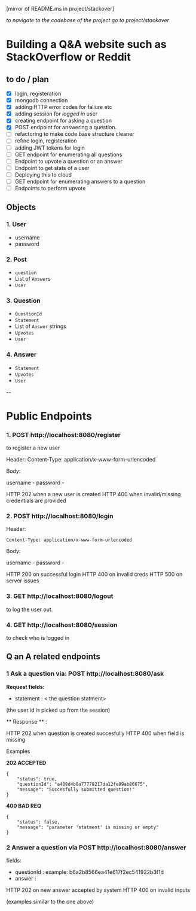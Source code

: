 [mirror of README.ms in project/stackover]

_to navigate to the codebase of the project go to project/stackover_
# Building a Q&A website such as StackOverflow or Reddit

## to do / plan

* [X] login, registeration 
* [X] mongodb connection
* [X] adding HTTP error codes for faliure etc
* [X] adding session for _logged in_ user
* [X] creating endpoint for asking a question
* [X] POST endpoint for answering a question.
* [ ] refactoring to make code base structure cleaner
* [ ] refine login, registeration
* [ ] adding JWT tokens for login
* [ ] GET endpoint for enumerating all questions
* [ ] Endpoint to upvote a question or an answer
* [ ] Endpoint to get stats of a user
* [ ] Deploying this to cloud
* [ ] GET endpoint for enumerating answers to a question 
* [ ] Endpoints to perform upvote

## Objects

### 1. User
- username
- password

### 2. Post 
- ```question```
- List of ```Answer```s
- ```User```

### 3. Question
- ```QuestionId``` 
- ```Statement```
- List of ```Answer``` strings 
- ```Upvotes```
- ```User```

### 4. Answer
- ```Statement```
- ```Upvotes```
- ```User```

--


# Public Endpoints 

### 1. POST http://localhost:8080/register

to register a new user

Header:
Content-Type: application/x-www-form-urlencoded

Body:

username - <username>
password - <password>

HTTP 202 when a new user is created
HTTP 400 when invalid/missing credentials are provided 

### 2. POST http://localhost:8080/login

Header:

```Content-Type: application/x-www-form-urlencoded```

Body:

username - <username>
password - <password>

HTTP 200 on successful login
HTTP 400 on invalid creds
HTTP 500 on server issues

### 3. GET http://localhost:8080/logout

to log the user out.



### 4. GET http://localhost:8080/session

to check who is logged in 



## Q an A related endpoints

### 1 Ask a question via:  POST http://localhost:8080/ask

**Request fields:**
- statement : < the question statment>

(the user id is picked up from the session)



** Response ** :



HTTP 202 when question is created succesfully
HTTP 400 when field is missing

Examples

**202 ACCEPTED**
```
{
    "status": true,
    "questionId": "a488d4b8a77778217da12fe99ab86675",
    "message": "Succesfully submitted question!"
}
```

**400 BAD REQ**
```
{
    "status": false,
    "message": "parameter 'statment' is missing or empty"
}
```


### 2 Answer a question via POST http://localhost:8080/answer

fields: 
- questionId : <needed > example: b6a2b8566ea41e617f2ec541922b3f1d
- answer : <answer to the question >

HTTP 202 on new answer accepted by system
HTTP 400 on invalid inputs


(examples similar to the one above)
